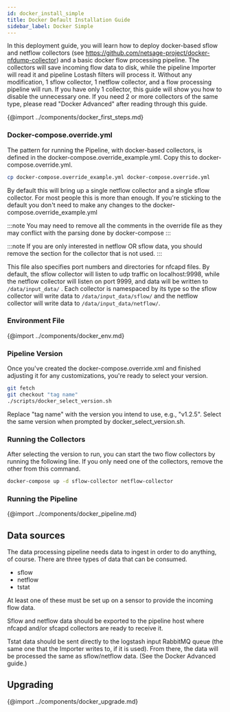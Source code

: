 ```yaml
---
id: docker_install_simple
title: Docker Default Installation Guide
sidebar_label: Docker Simple
---
```

In this deployment guide, you will learn how to deploy docker-based sflow and netflow collectors (see https://github.com/netsage-project/docker-nfdump-collector) and a basic docker flow processing pipeline. The collectors will save incoming flow data to disk, while the pipeline Importer will read it and pipeline Lostash filters will process it. Without any modification, 1 sflow collector, 1 netflow collector, and a flow processing pipeline will run. If you have only 1 collector, this guide will show you how to disable the unnecessary one.  If you need 2 or more collectors of the same type, please read "Docker Advanced" after reading through this guide.



{@import ../components/docker_first_steps.md}
### Docker-compose.override.yml

The pattern for running the Pipeline, with docker-based collectors, is defined in the docker-compose.override_example.yml. Copy this to docker-compose.override.yml. 

```sh
cp docker-compose.override_example.yml docker-compose.override.yml
```

By default this will bring up a single netflow collector and a single sflow collector. For most people this is more than enough. If you're sticking to the default you don't need to make any changes to the docker-compose.override_example.yml

:::note
You may need to remove all the comments in the override file as they may conflict with the parsing done by docker-compose
:::

:::note
If you are only interested in netflow OR sflow data, you should remove the section for the collector that is not used.
:::

This file also specifies port numbers and directories for nfcapd files.  By default, the sflow collector will listen to udp traffic on localhost:9998, while the netflow collector will listen on port 9999,  and data will be written to `/data/input_data/` . Each collector is namespaced by its type so the sflow collector will write data to `/data/input_data/sflow/` and the netflow collector will write data to `/data/input_data/netflow/`.  

### Environment File

{@import ../components/docker_env.md}

### Pipeline Version

Once you've created the docker-compose.override.xml and finished adjusting it for any customizations, you're ready to select your version.

```sh
git fetch
git checkout "tag name"
./scripts/docker_select_version.sh
```
Replace "tag name" with the version you intend to use, e.g., "v1.2.5". Select the same version when prompted by docker_select_version.sh.

### Running the Collectors

After selecting the version to run, you can start the two flow collectors by running the following line. If you only need one of the collectors, remove the other from this command.

```sh
docker-compose up -d sflow-collector netflow-collector
```

### Running the Pipeline

{@import ../components/docker_pipeline.md}

## Data sources 
The data processing pipeline needs data to ingest in order to do anything, of course. There are three types of data that can be consumed.

 - sflow 
 - netflow
 - tstat

At least one of these must be set up on a sensor to provide the incoming flow data. 

Sflow and netflow data should be exported to the pipeline host where nfcapd and/or sfcapd collectors are ready to receive it.

Tstat data should be sent directly to the logstash input RabbitMQ queue (the same one that the Importer writes to, if it is used). From there, the data will be processed the same as sflow/netflow data. (See the Docker Advanced guide.)

## Upgrading

{@import ../components/docker_upgrade.md}
